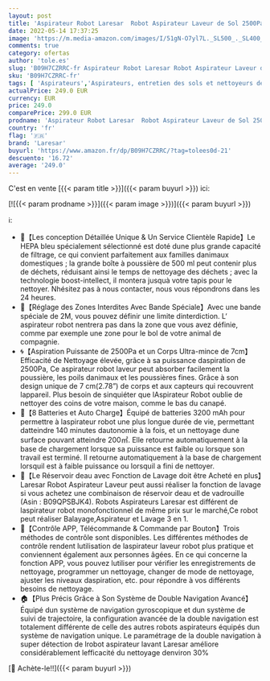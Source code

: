 ```yaml
---
layout: post
title: 'Aspirateur Robot Laresar  Robot Aspirateur Laveur de Sol 2500Pa 3 en 1  avec Capteur de Traçage de Chemin et Gyro Dual Navigation  Compatible avec Alexa Ultra-Mince  Réservoir d eau Vendu Séparément '
date: 2022-05-14 17:37:25
image: 'https://m.media-amazon.com/images/I/51gN-O7yl7L._SL500_._SL400_.jpg'
comments: true
category: ofertas
author: 'tole.es'
slug: 'B09H7CZRRC-fr Aspirateur Robot Laresar Robot Aspirateur Laveur de Sol...'
sku: 'B09H7CZRRC-fr'
tags: [ 'Aspirateurs','Aspirateurs, entretien des sols et nettoyeurs de vitres','Cuisine et Maison','Robots aspirateurs','laresar','🇫🇷', ]
actualPrice: 249.0 EUR
currency: EUR
price: 249.0
comparePrice: 299.0 EUR
prodname: 'Aspirateur Robot Laresar  Robot Aspirateur Laveur de Sol 2500Pa 3 en 1  avec Capteur de Traçage de Chemin et Gyro Dual Navigation  Compatible avec Alexa Ultra-Mince  Réservoir d eau Vendu Séparément '
country: 'fr'
flag: '🇫🇷'
brand: 'Laresar'
buyurl: 'https://www.amazon.fr/dp/B09H7CZRRC/?tag=tolees0d-21'
descuento: '16.72'
average: '249.0'
---
```


C'est en vente [{{< param title >}}]({{< param buyurl >}}) ici:

[![{{< param prodname >}}]({{< param image >}})]({{< param buyurl >}})

ℹ️:

- 🎁【Les conception Détaillée Unique & Un Service Clientèle Rapide】Le HEPA bleu spécialement sélectionné est doté dune plus grande capacité de filtrage, ce qui convient parfaitement aux familles danimaux domestiques ; la grande boîte à poussière de 500 ml peut contenir plus de déchets, réduisant ainsi le temps de nettoyage des déchets ; avec la technologie boost-intellect, il montera jusquà votre tapis pour le nettoyer. Nhésitez pas à nous contacter, nous vous répondrons dans les 24 heures.
- 🔰【Réglage des Zones Interdites Avec Bande Spéciale】Avec une bande spéciale de 2M, vous pouvez définir une limite dinterdiction. L‘ aspirateur robot nentrera pas dans la zone que vous avez définie, comme par exemple une zone pour le bol de votre animal de compagnie.
- 🌀【Aspiration Puissante de 2500Pa et un Corps Ultra-mince de 7cm】Efficacité de Nettoyage élevée, grâce à sa puissance daspiration de 2500Pa, Ce aspirateur robot laveur peut absorber facilement la poussière, les poils danimaux et les poussières fines. Grâce à son design unique de 7 cm(2.78”) de corps et aux capteurs qui recouvrent lappareil. Plus besoin de sinquiéter que lAspirateur Robot oublie de nettoyer des coins de votre maison, comme le bas du canapé.
- 🔋【8 Batteries et Auto Charge】Équipé de batteries 3200 mAh pour permettre à laspirateur robot une plus longue durée de vie, permettant datteindre 140 minutes dautonomie à la fois, et un nettoyage dune surface pouvant atteindre 200㎡. Elle retourne automatiquement à la base de chargement lorsque sa puissance est faible ou lorsque son travail est terminé. Il retourne automatiquement à la base de chargement lorsquil est à faible puissance ou lorsquil a fini de nettoyer.
- 💎【Le Réservoir deau avec Fonction de Lavage doit être Acheté en plus】Laresar Robot Aspirateur Laveur peut aussi réaliser la fonction de lavage si vous achetez une combinaison de réservoir deau et de vadrouille (Asin : B09QPSBJK4). Robots Aspirateurs Laresar est différent de laspirateur robot monofonctionnel de même prix sur le marché,Ce robot peut réaliser Balayage,Aspirateur et Lavage 3 en 1.
- 📱【Contrôle APP, Télécommande & Commande par Bouton】Trois méthodes de contrôle sont disponibles. Les différentes méthodes de contrôle rendent lutilisation de laspirateur laveur robot plus pratique et conviennent également aux personnes âgées. En ce qui concerne la fonction APP, vous pouvez lutiliser pour vérifier les enregistrements de nettoyage, programmer un nettoyage, changer de mode de nettoyage, ajuster les niveaux daspiration, etc. pour répondre à vos différents besoins de nettoyage.
- 🏠【Plus Précis Grâce à Son Système de Double Navigation Avancé】Équipé dun système de navigation gyroscopique et dun système de suivi de trajectoire, la configuration avancée de la double navigation est totalement différente de celle des autres robots aspirateurs équipés dun système de navigation unique. Le paramétrage de la double navigation à super détection de lrobot aspirateur lavant Laresar améliore considérablement lefficacité du nettoyage denviron 30%

[🛒 Achète-le!!]({{< param buyurl >}})
